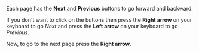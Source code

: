Each page has the **Next** and **Previous** buttons to go forward and backward.

If you don't want to click on the buttons then press the **Right arrow** on your keyboard to
go _Next_ and press the **Left arrow** on your keyboard to go _Previous_.

Now, to go to the next page press the **Right arrow**.